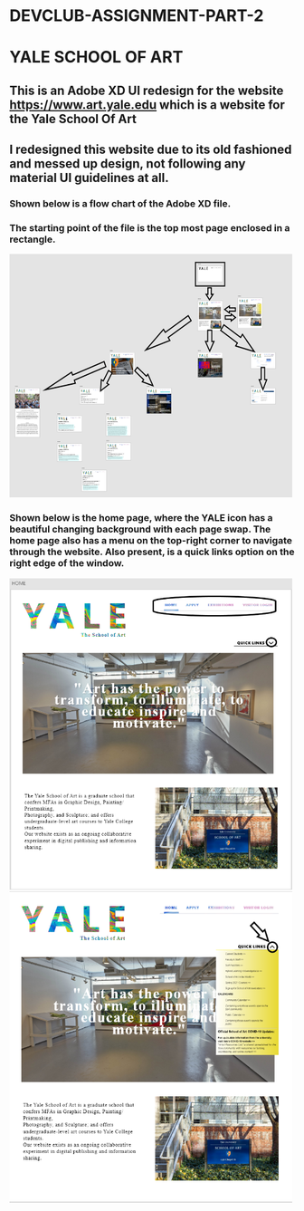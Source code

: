 # DEVCLUB-ASSIGNMENT-PART-2
# YALE SCHOOL OF ART


## This is an Adobe XD UI redesign for the website https://www.art.yale.edu which is a website for the Yale School Of Art
## I redesigned this website due to its old fashioned  and messed up design, not following any material UI guidelines at all.

### Shown below is a flow chart of the Adobe XD file. 
### The starting point of the file is the top most page enclosed in a rectangle.
<img src="./flow_chart.png" width="500px" height="430px"/>   

### Shown below is the home page, where the YALE icon has a beautiful changing background with each page swap. The home page also has a menu on the top-right corner to navigate through the website. Also present, is a quick links option on the right edge of the window.
<img src="./home_page.png" width="500px" height="550px"/>   
<img src="./home_page_2.png" width="500px" height="550px"/>   


